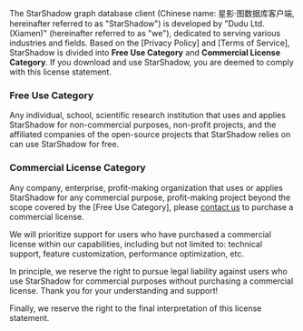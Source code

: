 The StarShadow graph database client (Chinese name: 星影·图数据库客户端, hereinafter referred to as "StarShadow") is developed by "Dudu Ltd. (Xiamen)" (hereinafter referred to as "we"), dedicated to serving various industries and fields. Based on the [Privacy Policy] and [Terms of Service], StarShadow is divided into **Free Use Category** and **Commercial License Category**. If you download and use StarShadow, you are deemed to comply with this license statement.

### Free Use Category
Any individual, school, scientific research institution that uses and applies StarShadow for non-commercial purposes, non-profit projects, and the affiliated companies of the open-source projects that StarShadow relies on can use StarShadow for free.

### Commercial License Category
Any company, enterprise, profit-making organization that uses or applies StarShadow for any commercial purpose, profit-making project beyond the scope covered by the [Free Use Category], please [contact us](https://dudu.ltd/about) to purchase a commercial license.

We will prioritize support for users who have purchased a commercial license within our capabilities, including but not limited to: technical support, feature customization, performance optimization, etc.

In principle, we reserve the right to pursue legal liability against users who use StarShadow for commercial purposes without purchasing a commercial license. Thank you for your understanding and support!

Finally, we reserve the right to the final interpretation of this license statement.
